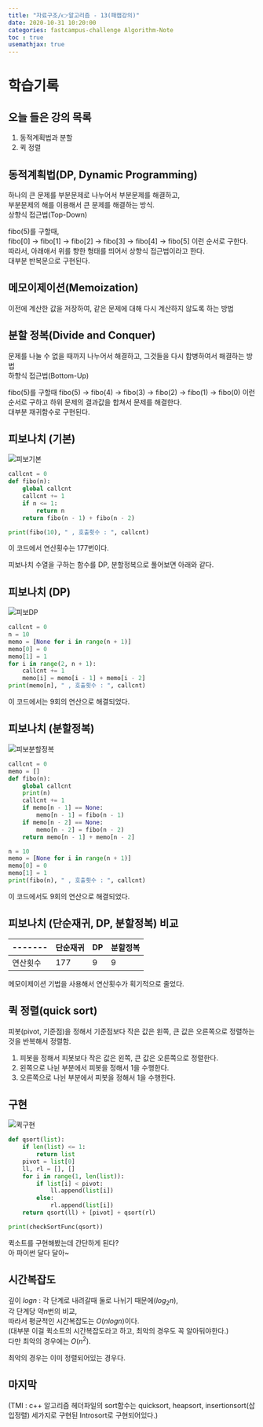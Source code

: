 ```yaml
---
title: "자료구조/👉알고리즘 - 13(패캠강의)"
date: 2020-10-31 10:20:00
categories: fastcampus-challenge Algorithm-Note
toc : true
usemathjax: true
---
```

# 학습기록
## 오늘 들은 강의 목록
1. 동적계획법과 분할
2. 퀵 정렬

## 동적계획법(DP, Dynamic Programming)

하나의 큰 문제를 부분문제로 나누어서 부분문제를 해결하고,  
부분문제의 해를 이용해서 큰 문제를 해결하는 방식.  
상향식 접근법(Top-Down)

fibo(5)를 구할때,  
fibo[0] -> fibo[1] -> fibo[2] -> fibo[3] -> fibo[4] -> fibo[5] 이런 순서로 구한다.  
따라서, 아래애서 위를 향한 형태를 띄어서 상향식 접근법이라고 한다.  
대부분 반복문으로 구현된다.

## 메모이제이션(Memoization)  

이전에 계산한 값을 저장하여, 같은 문제에 대해 다시 계산하지 않도록 하는 방법

## 분할 정복(Divide and Conquer)

문제를 나눌 수 없을 때까지 나누어서 해결하고, 그것들을 다시 합병하여서 해결하는 방법  
하향식 접근법(Bottom-Up)

fibo(5)를 구할때
fibo(5) -> fibo(4) -> fibo(3) -> fibo(2) -> fibo(1) -> fibo(0) 이런 순서로 구하고
하위 문제의 결과값을 합쳐서 문제를 해결한다.  
대부분 재귀함수로 구현된다.

## 피보나치 (기본)

![피보기본](/assets/images/fastchallenge/day13/피보기본.PNG)

```py
callcnt = 0
def fibo(n):
    global callcnt
    callcnt += 1
    if n <= 1:
        return n
    return fibo(n - 1) + fibo(n - 2)

print(fibo(10), " , 호출횟수 : ", callcnt)
```

이 코드에서 연산횟수는 177번이다.

피보나치 수열을 구하는 함수를 DP, 분할정복으로 풀어보면 아래와 같다.

## 피보나치 (DP)

![피보DP](/assets/images/fastchallenge/day13/피보DP.PNG)

```py
callcnt = 0
n = 10
memo = [None for i in range(n + 1)]
memo[0] = 0
memo[1] = 1
for i in range(2, n + 1):
    callcnt += 1
    memo[i] = memo[i - 1] + memo[i - 2]
print(memo[n], " , 호출횟수 : ", callcnt)
```

이 코드에서는 9회의 연산으로 해결되었다.

## 피보나치 (분할정복)

![피보분할정복](/assets/images/fastchallenge/day13/피보분할정복.PNG)

```py
callcnt = 0
memo = []
def fibo(n):
    global callcnt
    print(n)
    callcnt += 1
    if memo[n - 1] == None:
        memo[n - 1] = fibo(n - 1)
    if memo[n - 2] == None:
        memo[n - 2] = fibo(n - 2)
    return memo[n - 1] + memo[n - 2]

n = 10
memo = [None for i in range(n + 1)]
memo[0] = 0
memo[1] = 1
print(fibo(n), " , 호출횟수 : ", callcnt)
```

이 코드에서도 9회의 연산으로 해결되었다.

## 피보나치 (단순재귀, DP, 분할정복) 비교

| ------- | 단순재귀 | DP | 분할정복|  
| ------- | --- | -- | -- |
| 연산횟수 | 177 | 9 | 9 |

메모이제이션 기법을 사용해서 연산횟수가 획기적으로 줄었다.

## 퀵 정렬(quick sort)

피봇(pivot, 기준점)을 정해서 기준점보다 작은 값은 왼쪽, 큰 값은 오른쪽으로 정렬하는 것을 반복해서 정렬함.

1. 피봇을 정해서 피봇보다 작은 값은 왼쪽, 큰 값은 오른쪽으로 정렬한다.
2. 왼쪽으로 나뉜 부분에서 피봇을 정해서 1을 수행한다.
3. 오른쪽으로 나뉜 부분에서 피봇을 정해서 1을 수행한다.

## 구현

![퀵구현](/assets/images/fastchallenge/day13/퀵소트구현.PNG)

```py
def qsort(list):
    if len(list) <= 1:
        return list
    pivot = list[0]
    ll, rl = [], []
    for i in range(1, len(list)):
        if list[i] < pivot:
            ll.append(list[i])
        else:
            rl.append(list[i])
    return qsort(ll) + [pivot] + qsort(rl)

print(checkSortFunc(qsort))
```

퀵소트를 구현해봤는데 간단하게 된다?  
아 파이썬 달다 달아~  

## 시간복잡도

깊이 $log n$ : 각 단계로 내려갈때 둘로 나뉘기 때문에($log_2 n$),  
각 단계당 약$n$번의 비교,  
따라서 평균적인 시간복잡도는 $O(n log n)$이다.  
(대부분 이걸 퀵소트의 시간복잡도라고 하고, 최악의 경우도 꼭 알아둬야한다.)  
다만 최악의 경우에는 $O(n^2)$.

최악의 경우는 이미 정렬되어있는 경우다.

## 마지막

(TMI : c++ 알고리즘 헤더파일의 sort함수는 quicksort, heapsort, insertionsort(삽입정렬) 세가지로 구현된 Introsort로 구현되어있다.)